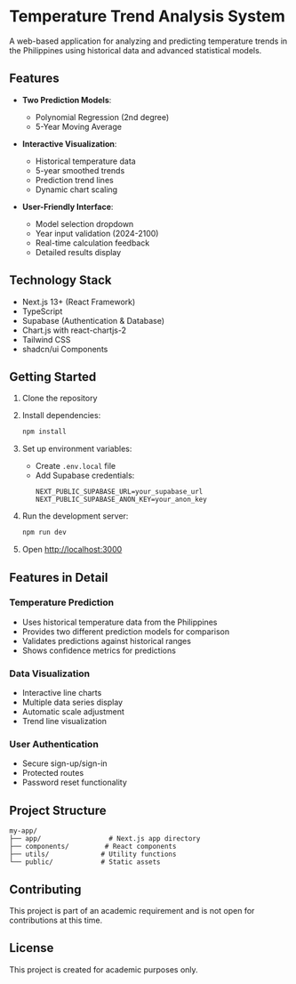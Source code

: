 # Temperature Trend Analysis System

A web-based application for analyzing and predicting temperature trends in the Philippines using historical data and advanced statistical models.

## Features

- **Two Prediction Models**:
  - Polynomial Regression (2nd degree)
  - 5-Year Moving Average

- **Interactive Visualization**:
  - Historical temperature data
  - 5-year smoothed trends
  - Prediction trend lines
  - Dynamic chart scaling

- **User-Friendly Interface**:
  - Model selection dropdown
  - Year input validation (2024-2100)
  - Real-time calculation feedback
  - Detailed results display

## Technology Stack

- Next.js 13+ (React Framework)
- TypeScript
- Supabase (Authentication & Database)
- Chart.js with react-chartjs-2
- Tailwind CSS
- shadcn/ui Components

## Getting Started

1. Clone the repository
2. Install dependencies:
   ```bash
   npm install
   ```

3. Set up environment variables:
   - Create `.env.local` file
   - Add Supabase credentials:
     ```
     NEXT_PUBLIC_SUPABASE_URL=your_supabase_url
     NEXT_PUBLIC_SUPABASE_ANON_KEY=your_anon_key
     ```

4. Run the development server:
   ```bash
   npm run dev
   ```

5. Open [http://localhost:3000](http://localhost:3000)

## Features in Detail

### Temperature Prediction
- Uses historical temperature data from the Philippines
- Provides two different prediction models for comparison
- Validates predictions against historical ranges
- Shows confidence metrics for predictions

### Data Visualization
- Interactive line charts
- Multiple data series display
- Automatic scale adjustment
- Trend line visualization

### User Authentication
- Secure sign-up/sign-in
- Protected routes
- Password reset functionality

## Project Structure

```
my-app/
├── app/                 # Next.js app directory
├── components/         # React components
├── utils/             # Utility functions
└── public/            # Static assets
```

## Contributing

This project is part of an academic requirement and is not open for contributions at this time.

## License

This project is created for academic purposes only.
